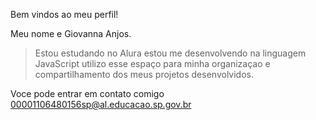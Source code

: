 Bem vindos ao meu perfil!

Meu nome e Giovanna Anjos.

> Estou estudando no Alura
> estou me desenvolvendo na linguagem JavaScript
> utilizo esse espaço para minha organizaçao e compartilhamento dos meus projetos desenvolvidos.

Voce pode entrar em contato comigo
00001106480156sp@al.educacao.sp.gov.br
